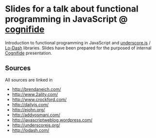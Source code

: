# Slides for a talk about functional programming in JavaScript @ [cognifide](https://github.com/cognifide)

Introduction to functional programming in JavaScript and [underscore.js](http://underscorejs.org/) / [Lo-Dash](http://lodash.com/) libraries.
Slides have been prepared for the purposed of internal [Cognifide](http://www.cognifide.com/) presentation.

## Sources

All sources are linked in

* http://brendaneich.com/
* http://www.2ality.com/
* http://www.crockford.com/
* http://dailyjs.com/
* http://ejohn.org/
* http://addyosmani.com/
* http://javascriptweblog.wordpress.com/
* http://underscorejs.org/
* http://lodash.com/
